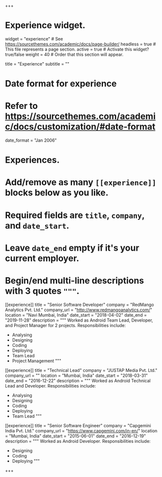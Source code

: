 +++
# Experience widget.
widget = "experience"  # See https://sourcethemes.com/academic/docs/page-builder/
headless = true  # This file represents a page section.
active = true  # Activate this widget? true/false
weight = 40  # Order that this section will appear.

title = "Experience"
subtitle = ""

# Date format for experience
#   Refer to https://sourcethemes.com/academic/docs/customization/#date-format
date_format = "Jan 2006"

# Experiences.
#   Add/remove as many `[[experience]]` blocks below as you like.
#   Required fields are `title`, `company`, and `date_start`.
#   Leave `date_end` empty if it's your current employer.
#   Begin/end multi-line descriptions with 3 quotes `"""`.

[[experience]]
  title = "Senior Software Developer"
  company = "RedMango Analytics Pvt. Ltd."
  company_url = "http://www.redmangoanalytics.com/"
  location = "Navi Mumbai, India"
  date_start = "2018-04-02"
  date_end = "2019-11-28"
  description = """
  Worked as Android Team Lead, Developer, and Project Manager for 2 projects.
  Responsibilities include:
  * Analysing
  * Designing
  * Coding
  * Deploying
  * Team Lead
  * Project Management
  """

[[experience]]
  title = "Technical Lead"
  company = "JUSTAP Media Pvt. Ltd."
  company_url = ""
  location = "Mumbai, India"
  date_start = "2018-03-31"
  date_end = "2016-12-22"
  description = """
  Worked as Android Technical Lead and Developer.
  Responsibilities include:
  * Analysing
  * Designing
  * Coding
  * Deploying
  * Team Lead
  """

[[experience]]
  title = "Senior Software Engineer"
  company = "Capgemini India Pvt. Ltd."
  company_url = "https://www.capgemini.com/in-en/"
  location = "Mumbai, India"
  date_start = "2015-06-01"
  date_end = "2016-12-19"
  description = """
  Worked as Android Developer.
  Responsibilities include:
  * Designing
  * Coding
  * Deploying
  """

+++
